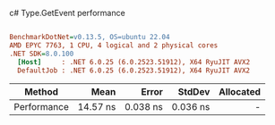c# Type.GetEvent performance
``` ini

BenchmarkDotNet=v0.13.5, OS=ubuntu 22.04
AMD EPYC 7763, 1 CPU, 4 logical and 2 physical cores
.NET SDK=8.0.100
  [Host]     : .NET 6.0.25 (6.0.2523.51912), X64 RyuJIT AVX2
  DefaultJob : .NET 6.0.25 (6.0.2523.51912), X64 RyuJIT AVX2


```
|      Method |     Mean |    Error |   StdDev | Allocated |
|------------ |---------:|---------:|---------:|----------:|
| Performance | 14.57 ns | 0.038 ns | 0.036 ns |         - |
